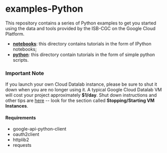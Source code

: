 # examples-Python
This repository contains a series of Python examples to get you started using the data and tools provided by the ISB-CGC on the Google Cloud Platform.

* **[notebooks](https://github.com/isb-cgc/examples-Python/tree/master/notebooks)**: this directory contains tutorials in the form of IPython notebooks;
* **[python](https://github.com/isb-cgc/examples-Python/tree/master/python)**: this directory contain tutorials in the form of simple python scripts.

### Important Note
If you launch your own Cloud Datalab instance, please be sure to shut it down when you are no longer using it.  A typical Google Cloud Datalab VM will cost your project approximately **$1/day**.  Shut down instructions and other tips are [here](https://cloud.google.com/datalab/getting-started) -- look for the section called **Stopping/Starting VM Instances**.


#### Requirements
* google-api-python-client
* oauth2client
* httplib2
* requests
